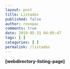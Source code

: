 ```yaml
---
layout: post
title: Listados
published: false
author: rosepac
comments: true
date: 2019-05-31 04:05:47
tags: [ ]
categories: [ ]
permalink: /listados
---
```

**[webdirectory-listing-page]** 
